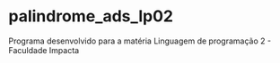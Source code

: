 # palindrome_ads_lp02

Programa desenvolvido para a matéria Linguagem de programação 2 - Faculdade Impacta
